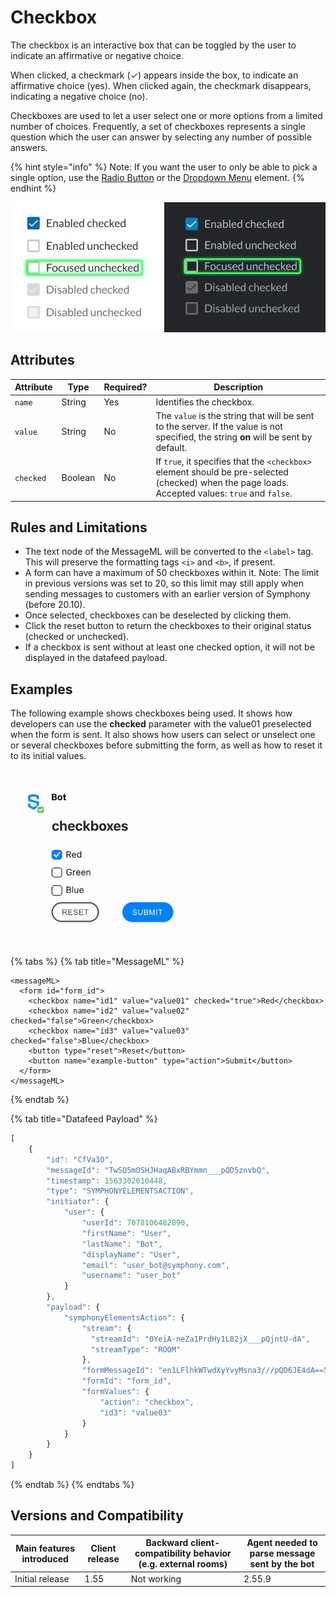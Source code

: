 # Checkbox

The checkbox is an interactive box that can be toggled by the user to indicate an affirmative or negative choice.

When clicked, a checkmark (✓) appears inside the box, to indicate an affirmative choice (yes). When clicked again, the checkmark disappears, indicating a negative choice (no).

Checkboxes are used to let a user select one or more options from a limited number of choices. Frequently, a set of checkboxes represents a single question which the user can answer by selecting any number of possible answers.

{% hint style="info" %}
Note: If you want the user to only be able to pick a single option, use the [Radio Button](radio-button.md) or the [Dropdown Menu](dropdown-menu.md) element.
{% endhint %}

![](../../../../.gitbook/assets/956dd82-check-box.jpg)

## Attributes

| Attribute | Type    | Required? | Description                                                                                                                                      |
| --------- | ------- | --------- | ------------------------------------------------------------------------------------------------------------------------------------------------ |
| `name`    | String  | Yes       | Identifies the checkbox.                                                                                                                         |
| `value`   | String  | No        | The `value` is the string that will be sent to the server. If the value is not specified, the string **on** will be sent by default.             |
| `checked` | Boolean | No        | If `true`, it specifies that the `<checkbox>` element should be pre-selected (checked) when the page loads. Accepted values: `true` and `false`. |

## Rules and Limitations

* The text node of the MessageML will be converted to the `<label>` tag. This will preserve the formatting tags `<i>` and `<b>`, if present.
* A form can have a maximum of 50 checkboxes within it. Note: The limit in previous versions was set to 20, so this limit may still apply when sending messages to customers with an earlier version of Symphony (before 20.10).
* Once selected, checkboxes can be deselected by clicking them.
* Click the reset button to return the checkboxes to their original status (checked or unchecked).
* If a checkbox is sent without at least one checked option, it will not be displayed in the datafeed payload.

## Examples

The following example shows checkboxes being used. It shows how developers can use the **checked** parameter with the value01 preselected when the form is sent. It also shows how users can select or unselect one or several checkboxes before submitting the form, as well as how to reset it to its initial values.

![](../../../../.gitbook/assets/checkboxes-20.9.gif)

{% tabs %}
{% tab title="MessageML" %}
```markup
<messageML>
  <form id="form_id">
    <checkbox name="id1" value="value01" checked="true">Red</checkbox>
    <checkbox name="id2" value="value02" checked="false">Green</checkbox>
    <checkbox name="id3" value="value03" checked="false">Blue</checkbox>
    <button type="reset">Reset</button>
    <button name="example-button" type="action">Submit</button>    
  </form>
</messageML>
```
{% endtab %}

{% tab title="Datafeed Payload" %}
```javascript
[
    {
        "id": "CfVa3O",
        "messageId": "TwSQ5mOSHJHaqABxRBYmmn___pQD5znvbQ",
        "timestamp": 1563302610448,
        "type": "SYMPHONYELEMENTSACTION",
        "initiator": {
            "user": {
                "userId": 7078106482890,
                "firstName": "User",
                "lastName": "Bot",
                "displayName": "User",
                "email": "user_bot@symphony.com",
                "username": "user_bot"
            }
        },
        "payload": {
            "symphonyElementsAction": {
                "stream": {
                  "streamId": "0YeiA-neZa1PrdHy1L82jX___pQjntU-dA",
                  "streamType": "ROOM"
                },
                "formMessageId": "en1LFlhkWTwdXyYvyMsna3///pQD6JE4dA==5856",
                "formId": "form_id",
                "formValues": {
                    "action": "checkbox",
                    "id3": "value03"
                }
            }
        }
    }
]
```
{% endtab %}
{% endtabs %}

## Versions and Compatibility

| Main features introduced | Client release | Backward client-compatibility behavior (e.g. external rooms) | Agent needed to parse message sent by the bot |
| ------------------------ | -------------- | ------------------------------------------------------------ | --------------------------------------------- |
| Initial release          | 1.55           | Not working                                                  | 2.55.9                                        |
